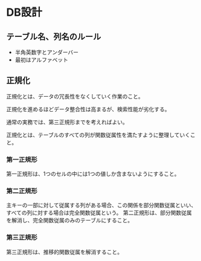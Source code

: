 # DB設計

## テーブル名、列名のルール

- 半角英数字とアンダーバー
- 最初はアルファベット

## 正規化

正規化とは、データの冗長性をなくしていく作業のこと。

正規化を進めるほどデータ整合性は高まるが、検索性能が劣化する。

通常の実務では、第三正規形までを考えればよい。

正規化とは、テーブルのすべての列が関数従属性を満たすように整理していくこと。

### 第一正規形

第一正規形は、1つのセルの中には1つの値しか含まないようにすること。

### 第二正規形

主キーの一部に対して従属する列がある場合、この関係を部分関数従属といい、すべての列に対する場合は完全関数従属という。
第二正規形は、部分関数従属を解消し、完全関数従属のみのテーブルにすること。

### 第三正規形

第三正規形は、推移的関数従属を解消すること。
